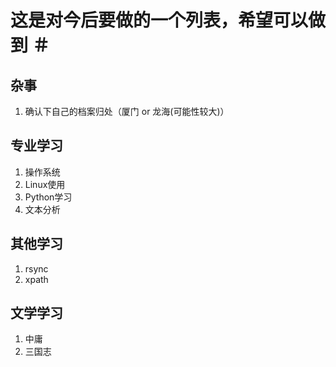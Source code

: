 # 这是对今后要做的一个列表，希望可以做到 ＃

## 杂事 ##
1. 确认下自己的档案归处（厦门 or 龙海(可能性较大)）

## 专业学习 ##
1. 操作系统
2. Linux使用
3. Python学习
4. 文本分析

## 其他学习 ##
1. rsync
2. xpath


## 文学学习 ##
1. 中庸
2. 三国志
